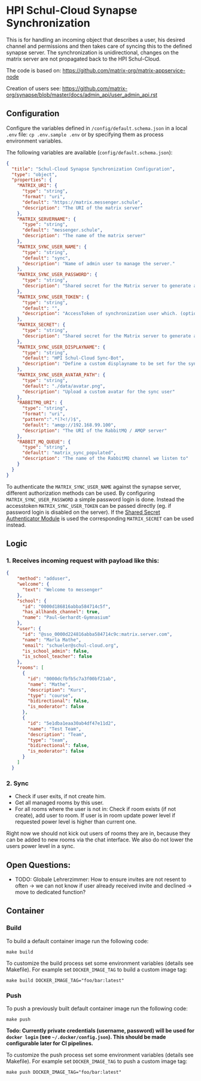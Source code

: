# HPI Schul-Cloud Synapse Synchronization

This is for handling an incoming object that describes a user, his desired channel
and permissions and then takes care of syncing this to the defined synapse server.
The synchronization is unidirectional, changes on the matrix server are not
propagated back to the HPI Schul-Cloud.

The code is based on: https://github.com/matrix-org/matrix-appservice-node

Creation of users see: https://github.com/matrix-org/synapse/blob/master/docs/admin_api/user_admin_api.rst

## Configuration

Configure the variables defined in `/config/default.schema.json` in a local `.env` file:
`cp .env.sample .env` or by specifying them as process environment variables.

The following variables are available (`config/default.schema.json`):
```json
{
  "title": "Schul-Cloud Synapse Synchronization Configuration",
  "type": "object",
  "properties": {
    "MATRIX_URI": {
      "type": "string",
      "format": "uri",
      "default": "https://matrix.messenger.schule",
      "description": "The URI of the matrix server"
    },
    "MATRIX_SERVERNAME": {
      "type": "string",
      "default": "messenger.schule",
      "description": "The name of the matrix server"
    },
    "MATRIX_SYNC_USER_NAME": {
      "type": "string",
      "default": "sync",
      "description": "Name of admin user to manage the server."
    },
    "MATRIX_SYNC_USER_PASSWORD": {
      "type": "string",
      "description": "Shared secret for the Matrix server to generate access tokens. (optional - if MATRIX_SYNC_USER_TOKEN or MATRIX_SECRET are set)"
    },
    "MATRIX_SYNC_USER_TOKEN": {
      "type": "string",
      "default": "",
      "description": "AccessToken of synchronization user which. (optional - if MATRIX_SYNC_USER_PASSWORD or MATRIX_SECRET are set)"
    },
    "MATRIX_SECRET": {
      "type": "string",
      "description": "Shared secret for the Matrix server to generate access tokens. (optional - if MATRIX_SYNC_USER_PASSWORD or MATRIX_SYNC_USER_TOKEN are set)"
    },
    "MATRIX_SYNC_USER_DISPLAYNAME": {
      "type": "string",
      "default": "HPI Schul-Cloud Sync-Bot",
      "description": "Define a custom displayname to be set for the sync user"
    },
    "MATRIX_SYNC_USER_AVATAR_PATH": {
      "type": "string",
      "default": "./data/avatar.png",
      "description": "Upload a custom avatar for the sync user"
    },
    "RABBITMQ_URI": {
      "type": "string",
      "format": "uri",
      "pattern":".*(?<!/)$",
      "default": "amqp://192.168.99.100",
      "description": "The URI of the RabbitMQ / AMQP server"
    },
    "RABBIT_MQ_QUEUE": {
      "type": "string",
      "default": "matrix_sync_populated",
      "description": "The name of the RabbitMQ channel we listen to"
    }
  }
}
``` 

To authenticate the `MATRIX_SYNC_USER_NAME` against the synapse server, different authorization methods can be used.
By configuring `MATRIX_SYNC_USER_PASSWORD` a simple password login is done.
Instead the accesstoken `MATRIX_SYNC_USER_TOKEN` can be passed directly (eg. if password login is disabled on the server).
If the [Shared Secret Authenticator Module](https://github.com/devture/matrix-synapse-shared-secret-auth) is used
the corresponding `MATRIX_SECRET` can be used instead.

## Logic

### 1. Receives incoming request with payload like this:

```json
{
    "method": "adduser",
    "welcome": {
      "text": "Welcome to messenger"
    },
    "school": {
      "id": "0000d186816abba584714c5f",
      "has_allhands_channel": true,
      "name": "Paul-Gerhardt-Gymnasium"
    },
    "user": {
      "id": "@sso_0000d224816abba584714c9c:matrix.server.com",
      "name": "Marla Mathe",
      "email": "schueler@schul-cloud.org",
      "is_school_admin": false,
      "is_school_teacher": false
    },
    "rooms": [
      {
        "id": "0000dcfbfb5c7a3f00bf21ab",
        "name": "Mathe",
        "description": "Kurs",
        "type": "course",
        "bidirectional": false,
        "is_moderator": false
      },
      {
        "id": "5e1dba1eaa30ab4df47e11d2",
        "name": "Test Team",
        "description": "Team",
        "type": "team",
        "bidirectional": false,
        "is_moderator": false
      }
    ]
  }
```

### 2. Sync

- Check if user exits, if not create him.
- Get all managed rooms by this user.
- For all rooms where the user is not in: Check if room exists (if not create), add user to room. If user is in room update power level if requested power level is higher than current one.

Right now we should not kick out users of rooms they are in, because they can be added to new rooms via the chat interface.
We also do not lower the users power level in a sync.


## Open Questions:

- TODO: Globale Lehrerzimmer: How to ensure invites are not resent to often -> we can not know if user already received invite and declined -> move to dedicated function?

## Container

### Build

To build a default container image run the following code:
```
make build
```

To customize the build process set some environment variables (details see
Makefile). For example set `DOCKER_IMAGE_TAG` to build a custom image tag:
```
make build DOCKER_IMAGE_TAG="foo/bar:latest"
```

### Push

To push a previously built default container image run the following code:
```
make push
```

**Todo: Currently private credentials (username, password) will be used for
`docker login` (see `~/.docker/config.json`). This should be made configurable
later for CI pipelines.**

To customize the push process set some environment variables (details see
Makefile). For example set `DOCKER_IMAGE_TAG` to push a custom image tag:
```
make push DOCKER_IMAGE_TAG="foo/bar:latest"
```

